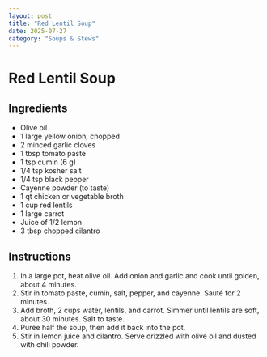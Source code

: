```yaml
---
layout: post
title: "Red Lentil Soup"
date: 2025-07-27
category: "Soups & Stews"
---
```


# Red Lentil Soup

## Ingredients
- Olive oil
- 1 large yellow onion, chopped
- 2 minced garlic cloves
- 1 tbsp tomato paste
- 1 tsp cumin (6 g)
- 1/4 tsp kosher salt
- 1/4 tsp black pepper
- Cayenne powder (to taste)
- 1 qt chicken or vegetable broth
- 1 cup red lentils
- 1 large carrot
- Juice of 1/2 lemon
- 3 tbsp chopped cilantro

## Instructions
1. In a large pot, heat olive oil. Add onion and garlic and cook until golden, about 4 minutes.
2. Stir in tomato paste, cumin, salt, pepper, and cayenne. Sauté for 2 minutes.
3. Add broth, 2 cups water, lentils, and carrot. Simmer until lentils are soft, about 30 minutes. Salt to taste.
4. Purée half the soup, then add it back into the pot.
5. Stir in lemon juice and cilantro. Serve drizzled with olive oil and dusted with chili powder.

